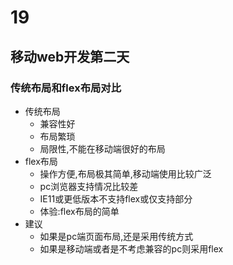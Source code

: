 # 19
## 移动web开发第二天
### 传统布局和flex布局对比
+ 传统布局
    + 兼容性好
    + 布局繁琐
    + 局限性,不能在移动端很好的布局
+ flex布局
    + 操作方便,布局极其简单,移动端使用比较广泛
    + pc浏览器支持情况比较差
    + IE11或更低版本不支持flex或仅支持部分
    + 体验:flex布局的简单
+ 建议
    + 如果是pc端页面布局,还是采用传统方式
    + 如果是移动端或者是不考虑兼容的pc则采用flex
